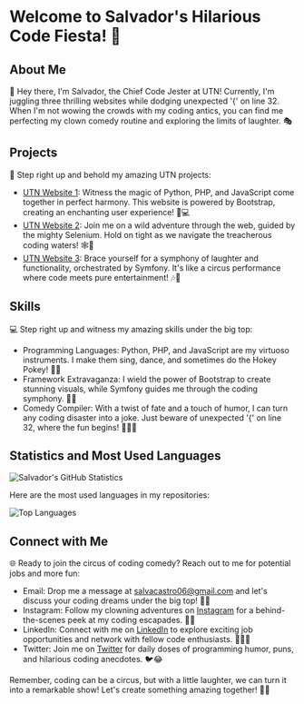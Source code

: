 # Welcome to Salvador's Hilarious Code Fiesta! 🎉

## About Me

🤡 Hey there, I'm Salvador, the Chief Code Jester at UTN! Currently, I'm juggling three thrilling websites while dodging unexpected '{' on line 32. When I'm not wowing the crowds with my coding antics, you can find me perfecting my clown comedy routine and exploring the limits of laughter. 🎭

## Projects

🚀 Step right up and behold my amazing UTN projects:

- [UTN Website 1](link-to-website-1): Witness the magic of Python, PHP, and JavaScript come together in perfect harmony. This website is powered by Bootstrap, creating an enchanting user experience! 🎪💻
- [UTN Website 2](link-to-website-2): Join me on a wild adventure through the web, guided by the mighty Selenium. Hold on tight as we navigate the treacherous coding waters! 🕸️🚀
- [UTN Website 3](link-to-website-3): Brace yourself for a symphony of laughter and functionality, orchestrated by Symfony. It's like a circus performance where code meets pure entertainment! 🎶🎩

## Skills

💻 Step right up and witness my amazing skills under the big top:

- Programming Languages: Python, PHP, and JavaScript are my virtuoso instruments. I make them sing, dance, and sometimes do the Hokey Pokey! 🐍💥
- Framework Extravaganza: I wield the power of Bootstrap to create stunning visuals, while Symfony guides me through the coding symphony. 🎸🎵
- Comedy Compiler: With a twist of fate and a touch of humor, I can turn any coding disaster into a joke. Just beware of unexpected '{' on line 32, where the fun begins! 🌹💙😄

## Statistics and Most Used Languages

![Salvador's GitHub Statistics](https://github-readme-stats.vercel.app/api?username=salvador-castro&show_icons=true&theme=radical)

Here are the most used languages in my repositories:

![Top Languages](https://github-readme-stats.vercel.app/api/top-langs/?username=salvador-castro&layout=compact&theme=radical)

## Connect with Me

🌐 Ready to join the circus of coding comedy? Reach out to me for potential jobs and more fun:

- Email: Drop me a message at salvacastro06@gmail.com and let's discuss your coding dreams under the big top! 📧🎪
- Instagram: Follow my clowning adventures on [Instagram](https://www.instagram.com/salvacastrook/) for a behind-the-scenes peek at my coding escapades. 📸🤡
- LinkedIn: Connect with me on [LinkedIn](https://www.linkedin.com/in/salvador-castro95/) to explore exciting job opportunities and network with fellow code enthusiasts. 👔🤹‍♂️
- Twitter: Join me on [Twitter](https://twitter.com/salva_castro95) for daily doses of programming humor, puns, and hilarious coding anecdotes. 🐦😂

Remember, coding can be a circus, but with a little laughter, we can turn it into a remarkable show! Let's create something amazing together! 🎉✨
